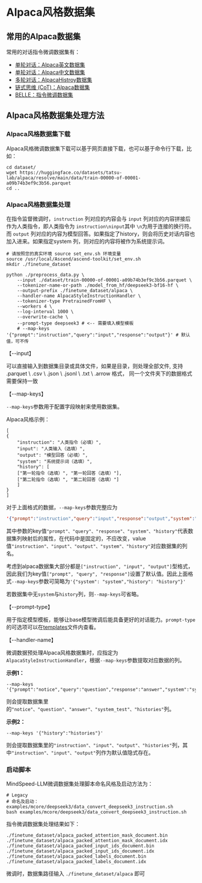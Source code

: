 # Alpaca风格数据集

## 常用的Alpaca数据集

常用的对话指令微调数据集有：

- [单轮对话：Alpaca英文数据集](https://gitee.com/link?target=https%3A%2F%2Fhuggingface.co%2Fdatasets%2Ftatsu-lab%2Falpaca)
- [单轮对话：Alpaca中文数据集](https://gitee.com/link?target=https%3A%2F%2Fhuggingface.co%2Fdatasets%2Fllm-wizard%2Falpaca-gpt4-data-zh%2Fresolve%2Fmain%2Falpaca_gpt4_data_zh.json)
- [多轮对话：AlpacaHistroy数据集](https://gitee.com/link?target=https%3A%2F%2Fhuggingface.co%2Fdatasets%2Fkimnt93%2Foaast-selected)
- [链式思维 (CoT)：Alpaca数据集](https://gitee.com/link?target=https%3A%2F%2Fhuggingface.co%2Fdatasets%2FQingyiSi%2FAlpaca-CoT%2Ftree%2Fmain%2FAuto-CoT)
- [BELLE：指令微调数据集](https://gitee.com/link?target=https%3A%2F%2Fhuggingface.co%2Fdatasets%2FBelleGroup%2Ftrain_0.5M_CN)

## Alpaca风格数据集处理方法

### Alpaca风格数据集下载

Alpaca风格微调数据集下载可以基于网页直接下载，也可以基于命令行下载，比如：

```shell
cd dataset/
wget https://huggingface.co/datasets/tatsu-lab/alpaca/resolve/main/data/train-00000-of-00001-a09b74b3ef9c3b56.parquet
cd ..
```

### Alpaca风格数据集处理

在指令监督微调时，`instruction` 列对应的内容会与 `input` 列对应的内容拼接后作为人类指令，即人类指令为 `instruction\ninput`其中 `\n`为用于连接的换行符。而 `output` 列对应的内容为模型回答。如果指定了history，则会将历史对话内容也加入进来。如果指定system 列，则对应的内容将被作为系统提示词。

```shell
# 请按照您的真实环境 source set_env.sh 环境变量
source /usr/local/Ascend/ascend-toolkit/set_env.sh
mkdir ./finetune_dataset

python ./preprocess_data.py \
    --input ./dataset/train-00000-of-00001-a09b74b3ef9c3b56.parquet \
    --tokenizer-name-or-path ./model_from_hf/deepseek3-bf16-hf \
    --output-prefix ./finetune_dataset/alpaca \
    --handler-name AlpacaStyleInstructionHandler \
    --tokenizer-type PretrainedFromHF \
    --workers 4 \
    --log-interval 1000 \
    --overwrite-cache \
    --prompt-type deepseek3 # <-- 需要填入模型模板
    # --map-keys '{"prompt":"instruction","query":"input","response":"output"}' # 默认值，可不传
```

【--input】

可以直接输入到数据集目录或具体文件，如果是目录，则处理全部文件, 支持 .parquet \ .csv \ .json \ .jsonl \ .txt \ .arrow 格式， 同一个文件夹下的数据格式需要保持一致

【--map-keys】

`--map-keys`参数用于配置字段映射来使用数据集。

Alpaca风格示例：

```shell
[
{
    "instruction": "人类指令（必填）",
    "input": "人类输入（选填）",
    "output": "模型回答（必填）",
    "system": "系统提示词（选填）",
    "history": [
    ["第一轮指令（选填）", "第一轮回答（选填）"],
    ["第二轮指令（选填）", "第二轮回答（选填）"]
    ]
}
]
```

对于上面格式的数据，`--map-keys`参数完整应为

```json
'{"prompt":"instruction","query":"input","response":"output","system":"system","history":"history"}'
```

其中参数的key值`"prompt"、"query"、"response"、"system"、"history"`代表数据集列映射后的属性，在代码中是固定的，不应改变，value值`"instruction"、"input"、"output"、"system"、"history"`对应数据集的列名。

考虑到alpaca数据集大部分都是`["instruction", "input", "output"]`型格式，因此我们为key值`["prompt", "query", "response"]`设置了默认值。因此上面格式`--map-keys`参数可简略为`'{"system": "system","history": "history"}'`

若数据集中无`system`与`history`列，则`--map-keys`可省略。

【--prompt-type】

用于指定模型模板，能够让base模型微调后能具备更好的对话能力。`prompt-type`的可选项可以在[templates](https://gitee.com/ascend/MindSpeed-LLM/blob/master/mindspeed_llm/tasks/preprocess/templates.py)文件内查看。

【--handler-name】

微调数据预处理Alpaca风格数据集时，应指定为`AlpacaStyleInstructionHandler`，根据`--map-keys`参数提取对应数据的列。

**示例1：**

```shell
--map-keys '{"prompt":"notice","query":"question","response":"answer","system":"system_test","history":"histories"}'
```

则会提取数据集里的`"notice"、"question"、"answer"、"system_test"、"histories"`列。

**示例2：**

```shell
--map-keys '{"history":"histories"}'
```

则会提取数据集里的`"instruction"、"input"、"output"、"histories"`列，其中`"instruction"、"input"、"output"`列作为默认值隐式存在。

### 启动脚本

MindSpeed-LLM微调数据集处理脚本命名风格及启动方法为：

```shell
# Legacy
# 命名及启动：examples/mcore/deepseek3/data_convert_deepseek3_instruction.sh
bash examples/mcore/deepseek3/data_convert_deepseek3_instruction.sh
```

指令微调数据集处理结果如下：

```shell
./finetune_dataset/alpaca_packed_attention_mask_document.bin
./finetune_dataset/alpaca_packed_attention_mask_document.idx
./finetune_dataset/alpaca_packed_input_ids_document.bin
./finetune_dataset/alpaca_packed_input_ids_document.idx
./finetune_dataset/alpaca_packed_labels_document.bin
./finetune_dataset/alpaca_packed_labels_document.idx
```

微调时，数据集路径输入 `./finetune_dataset/alpaca` 即可
